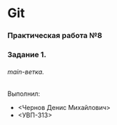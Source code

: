 # Git
### Практическая работа №8
### Задание 1.
###### main-ветка. 

Выполнил:
* <Чернов Денис Михайлович>
* <УВП-313>
